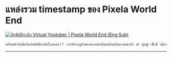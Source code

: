 # แหล่งรวม timestamp ของ Pixela World End

[![ภัยพิบัติระดับ Virtual Youtuber | Pixela World End (Eng Sub)](https://img.youtube.com/vi/Xyh7xlkYri8/0.jpg)](https://www.youtube.com/watch?v=Xyh7xlkYri8)

```txt
เตรียมตัวรับมือกับภัยพิบัติระดับโลกแตก!! การปรากฏตัวของพวกเธอที่มาพร้อมกับความน่ารัก เท่ นุ่มฟู เซ็กซี่ เบียว และตลก จะมาทำให้ 1 วันของคุณไม่เหมือนเดิมอีกต่อไป 🌎
```

---
